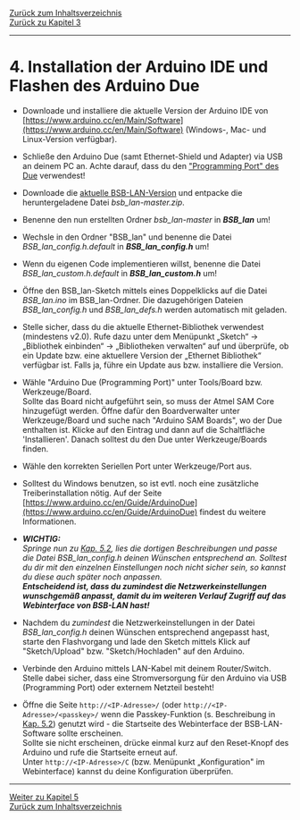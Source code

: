 [Zurück zum Inhaltsverzeichnis](inhaltsverzeichnis.md)  
[Zurück zu Kapitel 3](kap03.md)    
    
---
        

# 4. Installation der Arduino IDE und Flashen des Arduino Due  
-   Downloade und installiere die aktuelle Version der Arduino IDE von
    [https://www.arduino.cc/en/Main/Software](https://www.arduino.cc/en/Main/Software)
    (Windows-, Mac- und Linux-Version verfügbar).

-   Schließe den Arduino Due (samt Ethernet-Shield und Adapter) via USB an
    deinem PC an. Achte darauf, dass du den ["Programming Port" des Due](kap12.md#121-der-arduino-due) verwendest!

-   Downloade die [aktuelle BSB-LAN-Version](https://github.com/fredlcore/bsb_lan/archive/master.zip)
    und entpacke die heruntergeladene Datei *bsb_lan-master.zip*.

-   Benenne den nun erstellten Ordner *bsb_lan-master* in
    ***BSB_lan*** um!

-   Wechsle in den Ordner "BSB_lan" und benenne die Datei *BSB_lan_config.h.default* in
    ***BSB_lan_config.h*** um!  
    
-   Wenn du eigenen Code implementieren willst, benenne die Datei 
    *BSB_lan_custom.h.default* in ***BSB_lan_custom.h*** um!  

-   Öffne den BSB_lan-Sketch mittels eines Doppelklicks auf die Datei
    *BSB_lan.ino* im BSB_lan-Ordner. Die dazugehörigen Dateien
    *BSB_lan_config.h* und *BSB_lan_defs.h* werden automatisch mit
    geladen.

-   Stelle sicher, dass du die aktuelle Ethernet-Bibliothek verwendest 
    (mindestens v2.0). Rufe dazu unter dem Menüpunkt „Sketch“ → 
    „Bibliothek einbinden“ → „Bibliotheken verwalten“ auf und überprüfe, 
    ob ein Update bzw. eine aktuellere Version der „Ethernet Bibliothek“ 
    verfügbar ist. Falls ja, führe ein Update aus bzw. installiere die Version.  
    
-   Wähle "Arduino Due (Programming Port)" unter Tools/Board bzw.
    Werkzeuge/Board.  
    Sollte das Board nicht aufgeführt sein, so muss der Atmel SAM Core hinzugefügt werden. Öffne dafür den Boardverwalter unter Werkzeuge/Board und suche nach "Arduino SAM Boards", wo der Due enthalten ist. Klicke auf den Eintrag und dann auf die Schaltfläche 'Installieren'. Danach solltest du den Due unter Werkzeuge/Boards finden.

-   Wähle den korrekten Seriellen Port unter Werkzeuge/Port aus.

-   Solltest du Windows benutzen, so ist evtl. noch eine zusätzliche Treiberinstallation nötig. Auf der Seite [https://www.arduino.cc/en/Guide/ArduinoDue](https://www.arduino.cc/en/Guide/ArduinoDue) findest du weitere Informationen.

-   ***WICHTIG:***  
*Springe nun zu [Kap. 5.2](kap05.md#52-konfiguration-durch-anpassen-der-datei-bsb_lan_configh), lies die dortigen Beschreibungen und passe die Datei BSB_lan_config.h deinen Wünschen entsprechend an. Solltest du dir mit den einzelnen Einstellungen noch nicht sicher sein, so kannst du diese auch später noch anpassen.*  
***Entscheidend ist, dass du zumindest die Netzwerkeinstellungen wunschgemäß anpasst, damit du im weiteren Verlauf Zugriff auf das Webinterface von BSB-LAN hast!***  

-   Nachdem du *zumindest* die Netzwerkeinstellungen in der Datei *BSB_lan_config.h* deinen Wünschen entsprechend angepasst hast, starte den Flashvorgang und lade den Sketch mittels Klick auf "Sketch/Upload" bzw. "Sketch/Hochladen" auf den Arduino.

-   Verbinde den Arduino mittels LAN-Kabel mit deinem Router/Switch.
    Stelle dabei sicher, dass eine Stromversorgung für den Arduino via
    USB (Programming Port) oder externem Netzteil besteht!

-   Öffne die Seite `http://<IP-Adresse>/` (oder
    `http://<IP-Adresse>/<passkey>/` wenn die Passkey-Funktion (s. Beschreibung in [Kap. 5.2](kap05.md#52-konfiguration-durch-anpassen-der-datei-bsb_lan_configh)) genutzt wird - die Startseite des Webinterface der BSB-LAN-Software sollte erscheinen.  
    Sollte sie nicht erscheinen, drücke einmal kurz auf den Reset-Knopf
    des Arduino und rufe die Startseite erneut auf.  
    Unter `http://<IP-Adresse>/C` (bzw. Menüpunkt „Konfiguration" im
    Webinterface) kannst du deine Konfiguration überprüfen.  
    


       
    
---
    

     
[Weiter zu Kapitel 5](kap05.md)      
[Zurück zum Inhaltsverzeichnis](inhaltsverzeichnis.md)   
    



